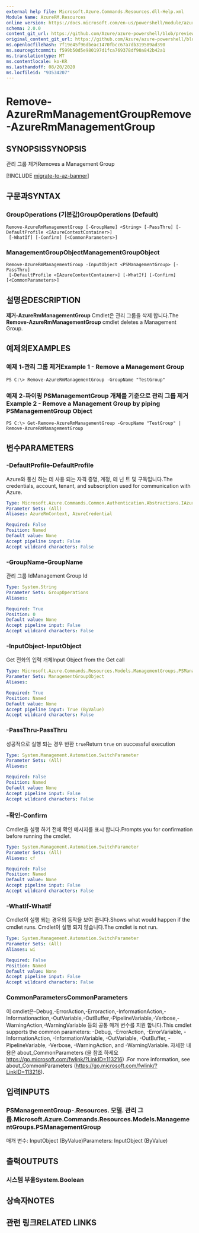 ```yaml
---
external help file: Microsoft.Azure.Commands.Resources.dll-Help.xml
Module Name: AzureRM.Resources
online version: https://docs.microsoft.com/en-us/powershell/module/azurerm.resources/remove-azurermmanagementgroup/
schema: 2.0.0
content_git_url: https://github.com/Azure/azure-powershell/blob/preview/src/ResourceManager/Resources/Commands.Resources/help/Remove-AzureRmManagementGroup.md
original_content_git_url: https://github.com/Azure/azure-powershell/blob/preview/src/ResourceManager/Resources/Commands.Resources/help/Remove-AzureRmManagementGroup.md
ms.openlocfilehash: 7f19e45f96dbeac1470fbcc67a7db319589ad390
ms.sourcegitcommit: f599b50d5e980197d1fca769378df90a842b42a1
ms.translationtype: MT
ms.contentlocale: ko-KR
ms.lasthandoff: 08/20/2020
ms.locfileid: "93534207"
---
```

# <span data-ttu-id="97a33-101">Remove-AzureRmManagementGroup</span><span class="sxs-lookup"><span data-stu-id="97a33-101">Remove-AzureRmManagementGroup</span></span>

## <span data-ttu-id="97a33-102">SYNOPSIS</span><span class="sxs-lookup"><span data-stu-id="97a33-102">SYNOPSIS</span></span>
<span data-ttu-id="97a33-103">관리 그룹 제거</span><span class="sxs-lookup"><span data-stu-id="97a33-103">Removes a Management Group</span></span>

[!INCLUDE [migrate-to-az-banner](../../includes/migrate-to-az-banner.md)]

## <span data-ttu-id="97a33-104">구문과</span><span class="sxs-lookup"><span data-stu-id="97a33-104">SYNTAX</span></span>

### <span data-ttu-id="97a33-105">GroupOperations (기본값)</span><span class="sxs-lookup"><span data-stu-id="97a33-105">GroupOperations (Default)</span></span>
```
Remove-AzureRmManagementGroup [-GroupName] <String> [-PassThru] [-DefaultProfile <IAzureContextContainer>]
 [-WhatIf] [-Confirm] [<CommonParameters>]
```

### <span data-ttu-id="97a33-106">ManagementGroupObject</span><span class="sxs-lookup"><span data-stu-id="97a33-106">ManagementGroupObject</span></span>
```
Remove-AzureRmManagementGroup -InputObject <PSManagementGroup> [-PassThru]
 [-DefaultProfile <IAzureContextContainer>] [-WhatIf] [-Confirm] [<CommonParameters>]
```

## <span data-ttu-id="97a33-107">설명은</span><span class="sxs-lookup"><span data-stu-id="97a33-107">DESCRIPTION</span></span>
<span data-ttu-id="97a33-108">**제거-AzureRmManagementGroup** Cmdlet은 관리 그룹을 삭제 합니다.</span><span class="sxs-lookup"><span data-stu-id="97a33-108">The **Remove-AzureRmManagementGroup** cmdlet deletes a Management Group.</span></span>

## <span data-ttu-id="97a33-109">예제의</span><span class="sxs-lookup"><span data-stu-id="97a33-109">EXAMPLES</span></span>

### <span data-ttu-id="97a33-110">예제 1-관리 그룹 제거</span><span class="sxs-lookup"><span data-stu-id="97a33-110">Example 1 - Remove a Management Group</span></span>
```
PS C:\> Remove-AzureRmManagementGroup -GroupName "TestGroup"
```

### <span data-ttu-id="97a33-111">예제 2-파이핑 PSManagementGroup 개체를 기준으로 관리 그룹 제거</span><span class="sxs-lookup"><span data-stu-id="97a33-111">Example 2 - Remove a Management Group by piping PSManagementGroup Object</span></span>
```
PS C:\> Get-Remove-AzureRmManagementGroup -GroupName "TestGroup" | Remove-AzureRmManagementGroup
```

## <span data-ttu-id="97a33-112">변수</span><span class="sxs-lookup"><span data-stu-id="97a33-112">PARAMETERS</span></span>

### <span data-ttu-id="97a33-113">-DefaultProfile</span><span class="sxs-lookup"><span data-stu-id="97a33-113">-DefaultProfile</span></span>
<span data-ttu-id="97a33-114">Azure와 통신 하는 데 사용 되는 자격 증명, 계정, 테 넌 트 및 구독입니다.</span><span class="sxs-lookup"><span data-stu-id="97a33-114">The credentials, account, tenant, and subscription used for communication with Azure.</span></span>

```yaml
Type: Microsoft.Azure.Commands.Common.Authentication.Abstractions.IAzureContextContainer
Parameter Sets: (All)
Aliases: AzureRmContext, AzureCredential

Required: False
Position: Named
Default value: None
Accept pipeline input: False
Accept wildcard characters: False
```

### <span data-ttu-id="97a33-115">-GroupName</span><span class="sxs-lookup"><span data-stu-id="97a33-115">-GroupName</span></span>
<span data-ttu-id="97a33-116">관리 그룹 Id</span><span class="sxs-lookup"><span data-stu-id="97a33-116">Management Group Id</span></span>

```yaml
Type: System.String
Parameter Sets: GroupOperations
Aliases:

Required: True
Position: 0
Default value: None
Accept pipeline input: False
Accept wildcard characters: False
```

### <span data-ttu-id="97a33-117">-InputObject</span><span class="sxs-lookup"><span data-stu-id="97a33-117">-InputObject</span></span>
<span data-ttu-id="97a33-118">Get 전화의 입력 개체</span><span class="sxs-lookup"><span data-stu-id="97a33-118">Input Object from the Get call</span></span>

```yaml
Type: Microsoft.Azure.Commands.Resources.Models.ManagementGroups.PSManagementGroup
Parameter Sets: ManagementGroupObject
Aliases:

Required: True
Position: Named
Default value: None
Accept pipeline input: True (ByValue)
Accept wildcard characters: False
```

### <span data-ttu-id="97a33-119">-PassThru</span><span class="sxs-lookup"><span data-stu-id="97a33-119">-PassThru</span></span>
<span data-ttu-id="97a33-120">성공적으로 실행 되는 경우 반환 `true`</span><span class="sxs-lookup"><span data-stu-id="97a33-120">Return `true` on successful execution</span></span>

```yaml
Type: System.Management.Automation.SwitchParameter
Parameter Sets: (All)
Aliases:

Required: False
Position: Named
Default value: None
Accept pipeline input: False
Accept wildcard characters: False
```

### <span data-ttu-id="97a33-121">-확인</span><span class="sxs-lookup"><span data-stu-id="97a33-121">-Confirm</span></span>
<span data-ttu-id="97a33-122">Cmdlet을 실행 하기 전에 확인 메시지를 표시 합니다.</span><span class="sxs-lookup"><span data-stu-id="97a33-122">Prompts you for confirmation before running the cmdlet.</span></span>

```yaml
Type: System.Management.Automation.SwitchParameter
Parameter Sets: (All)
Aliases: cf

Required: False
Position: Named
Default value: None
Accept pipeline input: False
Accept wildcard characters: False
```

### <span data-ttu-id="97a33-123">-WhatIf</span><span class="sxs-lookup"><span data-stu-id="97a33-123">-WhatIf</span></span>
<span data-ttu-id="97a33-124">Cmdlet이 실행 되는 경우의 동작을 보여 줍니다.</span><span class="sxs-lookup"><span data-stu-id="97a33-124">Shows what would happen if the cmdlet runs.</span></span>
<span data-ttu-id="97a33-125">Cmdlet이 실행 되지 않습니다.</span><span class="sxs-lookup"><span data-stu-id="97a33-125">The cmdlet is not run.</span></span>

```yaml
Type: System.Management.Automation.SwitchParameter
Parameter Sets: (All)
Aliases: wi

Required: False
Position: Named
Default value: None
Accept pipeline input: False
Accept wildcard characters: False
```

### <span data-ttu-id="97a33-126">CommonParameters</span><span class="sxs-lookup"><span data-stu-id="97a33-126">CommonParameters</span></span>
<span data-ttu-id="97a33-127">이 cmdlet은-Debug,-ErrorAction,-Erroraction,-InformationAction,-Informationaction,-OutVariable,-OutBuffer,-PipelineVariable,-Verbose,-WarningAction,-WarningVariable 등의 공통 매개 변수를 지원 합니다.</span><span class="sxs-lookup"><span data-stu-id="97a33-127">This cmdlet supports the common parameters: -Debug, -ErrorAction, -ErrorVariable, -InformationAction, -InformationVariable, -OutVariable, -OutBuffer, -PipelineVariable, -Verbose, -WarningAction, and -WarningVariable.</span></span> <span data-ttu-id="97a33-128">자세한 내용은 about_CommonParameters (을 참조 하세요 https://go.microsoft.com/fwlink/?LinkID=113216) .</span><span class="sxs-lookup"><span data-stu-id="97a33-128">For more information, see about_CommonParameters (https://go.microsoft.com/fwlink/?LinkID=113216).</span></span>

## <span data-ttu-id="97a33-129">입력</span><span class="sxs-lookup"><span data-stu-id="97a33-129">INPUTS</span></span>

### <span data-ttu-id="97a33-130">PSManagementGroup-.Resources. 모델. 관리 그룹.</span><span class="sxs-lookup"><span data-stu-id="97a33-130">Microsoft.Azure.Commands.Resources.Models.ManagementGroups.PSManagementGroup</span></span>
<span data-ttu-id="97a33-131">매개 변수: InputObject (ByValue)</span><span class="sxs-lookup"><span data-stu-id="97a33-131">Parameters: InputObject (ByValue)</span></span>

## <span data-ttu-id="97a33-132">출력</span><span class="sxs-lookup"><span data-stu-id="97a33-132">OUTPUTS</span></span>

### <span data-ttu-id="97a33-133">시스템 부울</span><span class="sxs-lookup"><span data-stu-id="97a33-133">System.Boolean</span></span>

## <span data-ttu-id="97a33-134">상속자</span><span class="sxs-lookup"><span data-stu-id="97a33-134">NOTES</span></span>

## <span data-ttu-id="97a33-135">관련 링크</span><span class="sxs-lookup"><span data-stu-id="97a33-135">RELATED LINKS</span></span>
